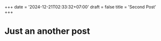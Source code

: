 +++
date = '2024-12-21T02:33:32+07:00'
draft = false
title = 'Second Post'
+++

# Just an another post